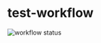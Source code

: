 # test-workflow

![workflow status](https://github.com/stevenengler/test-workflow/actions/workflows/test2.yml/badge.svg?event=schedule)
